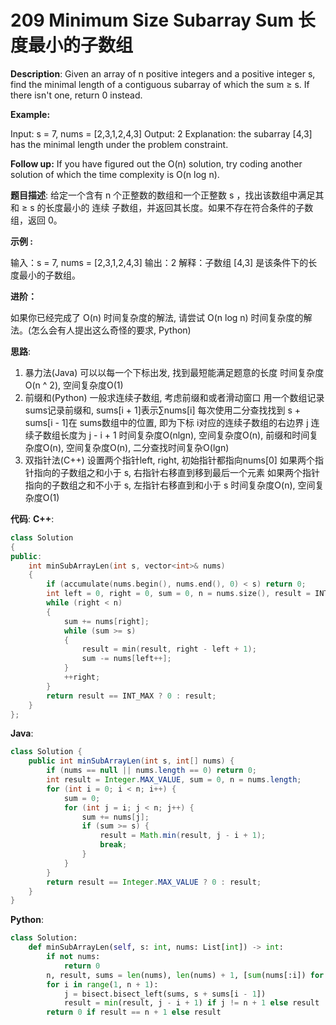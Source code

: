 # 209 Minimum Size Subarray Sum 长度最小的子数组

__Description__:
Given an array of n positive integers and a positive integer s, find the minimal length of a contiguous subarray of which the sum ≥ s. If there isn't one, return 0 instead.

__Example:__

Input: s = 7, nums = [2,3,1,2,4,3]
Output: 2
Explanation: the subarray [4,3] has the minimal length under the problem constraint.

__Follow up:__
If you have figured out the O(n) solution, try coding another solution of which the time complexity is O(n log n).

__题目描述__:
给定一个含有 n 个正整数的数组和一个正整数 s ，找出该数组中满足其和 ≥ s 的长度最小的 连续 子数组，并返回其长度。如果不存在符合条件的子数组，返回 0。

__示例 :__

输入：s = 7, nums = [2,3,1,2,4,3]
输出：2
解释：子数组 [4,3] 是该条件下的长度最小的子数组。

__进阶：__

如果你已经完成了 O(n) 时间复杂度的解法, 请尝试 O(n log n) 时间复杂度的解法。(怎么会有人提出这么奇怪的要求, Python)

__思路__:

1. 暴力法(Java)
可以以每一个下标出发, 找到最短能满足题意的长度
时间复杂度O(n ^ 2), 空间复杂度O(1)
2. 前缀和(Python)
一般求连续子数组, 考虑前缀和或者滑动窗口
用一个数组记录 sums记录前缀和, sums[i + 1]表示∑nums[i]
每次使用二分查找找到 s + sums[i - 1]在 sums数组中的位置, 即为下标 i对应的连续子数组的右边界 j
连续子数组长度为 j - i + 1
时间复杂度O(nlgn), 空间复杂度O(n), 前缀和时间复杂度O(n), 空间复杂度O(n), 二分查找时间复杂O(lgn)
3. 双指针法(C++)
设置两个指针left, right, 初始指针都指向nums[0]
如果两个指针指向的子数组之和小于 s, 右指针右移直到移到最后一个元素
如果两个指针指向的子数组之和不小于 s, 左指针右移直到和小于 s
时间复杂度O(n), 空间复杂度O(1)

__代码__:
__C++__:

```C++
class Solution 
{
public:
    int minSubArrayLen(int s, vector<int>& nums) 
    {
        if (accumulate(nums.begin(), nums.end(), 0) < s) return 0;
        int left = 0, right = 0, sum = 0, n = nums.size(), result = INT_MAX;
        while (right < n)
        {
            sum += nums[right];
            while (sum >= s)
            {
                result = min(result, right - left + 1);
                sum -= nums[left++];
            }
            ++right;
        }
        return result == INT_MAX ? 0 : result;
    }
};
```

__Java__:

```Java
class Solution {
    public int minSubArrayLen(int s, int[] nums) {
        if (nums == null || nums.length == 0) return 0;
        int result = Integer.MAX_VALUE, sum = 0, n = nums.length;
        for (int i = 0; i < n; i++) {
            sum = 0;
            for (int j = i; j < n; j++) {
                sum += nums[j];
                if (sum >= s) {
                    result = Math.min(result, j - i + 1);
                    break;
                }
            }
        }
        return result == Integer.MAX_VALUE ? 0 : result;
    }
}
```

__Python__:

```Python
class Solution:
    def minSubArrayLen(self, s: int, nums: List[int]) -> int:
        if not nums:
            return 0
        n, result, sums = len(nums), len(nums) + 1, [sum(nums[:i]) for i in range(len(nums) + 1)]
        for i in range(1, n + 1):
            j = bisect.bisect_left(sums, s + sums[i - 1])
            result = min(result, j - i + 1) if j != n + 1 else result
        return 0 if result == n + 1 else result
```
